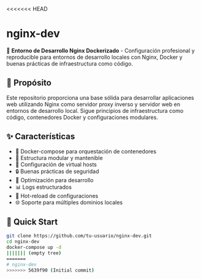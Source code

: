 <<<<<<< HEAD
# nginx-dev

🚀 **Entorno de Desarrollo Nginx Dockerizado** - Configuración profesional y reproducible para entornos de desarrollo locales con Nginx, Docker y buenas prácticas de infraestructura como código.

## 🎯 Propósito
Este repositorio proporciona una base sólida para desarrollar aplicaciones web utilizando Nginx como servidor proxy inverso y servidor web en entornos de desarrollo local. Sigue principios de infraestructura como código, contenedores Docker y configuraciones modulares.

## ✨ Características
- 🐳 Docker-compose para orquestación de contenedores
- 📁 Estructura modular y mantenible
- 🔧 Configuración de virtual hosts
- 🔒 Buenas prácticas de seguridad
- 🚀 Optimización para desarrollo
- 📊 Logs estructurados
- 🔄 Hot-reload de configuraciones
- 🌐 Soporte para múltiples dominios locales

## 🚀 Quick Start
```bash
git clone https://github.com/tu-usuario/nginx-dev.git
cd nginx-dev
docker-compose up -d
||||||| (empty tree)
=======
# nginx-dev
>>>>>>> 5639f90 (Initial commit)
